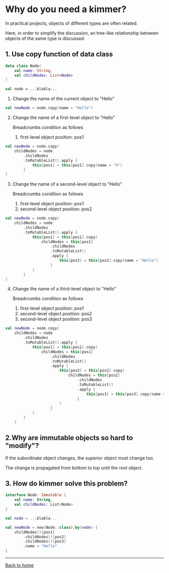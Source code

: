 # Why do you need a kimmer?

In practical projects, objects of different types are often related. 

Here, in order to simplify the discussion, an tree-like relationship between objects of the same type is discussed.

## 1. Use copy function of data class

```kt
data class Node(
    val name: String,
    val childNodes: List<Node>
)

val node = ...blabla...
```

1. Change the name of the current object to "Hello"
```kt
val newNode = node.copy(name = "Hello")
```

2. Change the name of a first-level object to "Hello"
   
   Breadcrumbs condition as follows
   1. first-level object position: pos1
   
```kt
val newNode = node.copy(
    childNodes = node
        .childNodes
        .toMutableList().apply {
            this[pos1] = this[pos1].copy(name = "X")
        }
)
```

3. Change the name of a second-level object to "Hello"

   Breadcrumbs condition as follows
   1. first-level object position: pos1
   2. second-level object position: pos2

```kt
val newNode = node.copy(
    childNodes = node
        .childNodes
        .toMutableList().apply {
            this[pos1] = this[pos1].copy(
                childNodes = this[pos1]
                    .childNodes
                    .toMutableList()
                    .apply {
                        this[pos2] = this[pos2].copy(name = "Hello")
                    }
            )
        }
)
```

4. Change the name of a third-level object to "Hello"

   Breadcrumbs condition as follows
   1. first-level object position: pos1
   2. second-level object position: pos2
   3. second-level object position: pos3
```kt
val newNode = node.copy(
    childNodes = node
        .childNodes
        .toMutableList().apply {
            this[pos1] = this[pos1].copy(
                childNodes = this[pos1]
                    .childNodes
                    .toMutableList()
                    .apply {
                        this[pos2] = this[pos2].copy(
                            childNodes = this[pos2]
                                .childNodes
                                .toMutableList()
                                .apply {
                                    this[pos3] = this[pos3].copy(name = "Hello")
                                }
                        )
                    }
            )
        }
    )
```

## 2.Why are immutable objects so hard to "modify"?

If the subordinate object changes, the superior object must change too. 

The change is propagated from bottom to top until the root object.

## 3. How do kimmer solve this problem?

```kt
interface Node: Immutable {
    val name: String,
    val childNodes: List<Node>
}

val node = ...blabla...

val newNode = new(Node::class).by(node) {
    childNodes()[pos1]
        .childNodes()[pos2]
        .childNodes()[pos3]
        .name = "Hello"
}
```
-----

[Back to home](https://github.com/babyfish-ct/kimmer)
